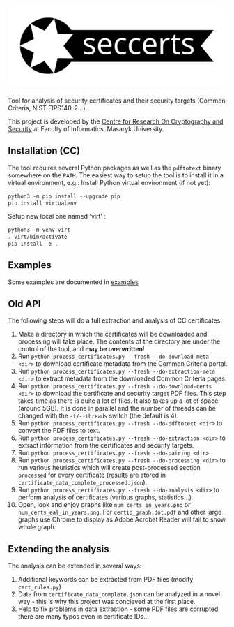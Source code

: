# ![](docs/_static/logo.svg)

Tool for analysis of security certificates and their security targets (Common Criteria, NIST FIPS140-2...).

This project is developed by the [Centre for Research On Cryptography and Security](https://crocs.fi.muni.cz) at Faculty of Informatics, Masaryk University.

## Installation (CC)

The tool requires several Python packages as well as the `pdftotext` binary somewhere on the `PATH`.
The easiest way to setup the tool is to install it in a virtual environment, e.g.:
Install Python virtual environment (if not yet):
```
python3 -m pip install --upgrade pip
pip install virtualenv  
```
Setup new local one named 'virt' :
```
python3 -m venv virt
. virt/bin/activate
pip install -e .
```

## Examples

Some examples are documented in [examples](https://github.com/crocs-muni/sec-certs/blob/master/examples/)

## Old API

The following steps will do a full extraction and analysis of CC certificates:

 1. Make a directory in which the certificates will be downloaded and processing will take place.
    The contents of the directory are under the control of the tool, and **may be overwritten**!
 2. Run `python process_certificates.py --fresh --do-download-meta <dir>` to download certificate metadata from the Common Criteria portal.
 3. Run `python process_certificates.py --fresh --do-extraction-meta <dir>` to extract metadata from the downloaded Common Criteria pages.
 4. Run `python process_certificates.py --fresh --do-download-certs <dir>` to download the certificate and security target PDF files. This
    step takes time as there is quite a lot of files. It also takes up a lot of space (around 5GB). It is done in parallel
    and the number of threads can be changed with the `-t/--threads` switch (the default is 4).
 5. Run `python process_certificates.py --fresh --do-pdftotext <dir>` to convert the PDF files to text.
 6. Run `python process_certificates.py --fresh --do-extraction <dir>` to extract information from the certificates and security targets.
 7. Run `python process_certificates.py --fresh --do-pairing <dir>`.
 8. Run `python process_certificates.py --fresh --do-processing <dir>` to run various heuristics which will create post-processed section
   `processed` for every certificate (results are stored in `certificate_data_complete_processed.json`).
 9. Run `python process_certificates.py --fresh --do-analysis <dir>` to perform analysis of certificates (various graphs, statistics...).
 10. Open, look and enjoy graphs like `num_certs_in_years.png` or `num_certs_eal_in_years.png`. For `certid_graph.dot.pdf` 
     and other large graphs use Chrome to display as Adobe Acrobat Reader will fail to show whole graph. 


## Extending the analysis

The analysis can be extended in several ways:
 1. Additional keywords can be extracted from PDF files (modify `cert_rules.py`)
 2. Data from `certificate_data_complete.json` can be analyzed in a novel way - this is why this project was concieved at the first place.
 3. Help to fix problems in data extraction - some PDF files are corrupted, there are many typos even in certificate IDs...
